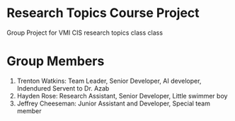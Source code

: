 # Research Topics Course Project
Group Project for VMI CIS research topics class class 
# Group Members 
1. Trenton Watkins: Team Leader, Senior Developer, AI developer, Indendured Servent to Dr. Azab
2. Hayden Rose: Research Assistant, Senior Developer, Little swimmer boy
3. Jeffrey Cheeseman: Junior Assistant and Developer, Special team member
